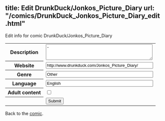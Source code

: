 title: Edit DrunkDuck/Jonkos_Picture_Diary
url: "/comics/DrunkDuck_Jonkos_Picture_Diary_edit.html"
---
Edit info for comic DrunkDuck/Jonkos_Picture_Diary

<form name="comic" action="http://gaepostmail.appspot.com/comic/" method="post">
<table class="comicinfo">
<tr>
<th>Description</th><td><textarea name="description" cols="40" rows="3">-</textarea></td>
</tr>
<tr>
<th>Website</th><td><input type="text" name="url" value="http://www.drunkduck.com/Jonkos_Picture_Diary/" size="40"/></td>
</tr>
<tr>
<th>Genre</th><td><input type="text" name="genre" value="Other" size="40"/></td>
</tr>
<tr>
<th>Language</th><td><input type="text" name="language" value="English" size="40"/></td>
</tr>
<tr>
<th>Adult content</th><td><input type="checkbox" name="adult" value="adult" /></td>
</tr>
<tr>
<th></th><td>
<input type="hidden" name="comic" value="DrunkDuck_Jonkos_Picture_Diary" />
<input type="submit" name="submit" value="Submit" />
</td>
</tr>
</table>
</form>

Back to the [comic](DrunkDuck_Jonkos_Picture_Diary.html).
